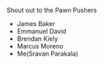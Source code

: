 Shout out to the Pawn Pushers
- James Baker
- Emmanuel David
- Brendan Kiely
- Marcus Moreno
- Me(Sravan Parakala)